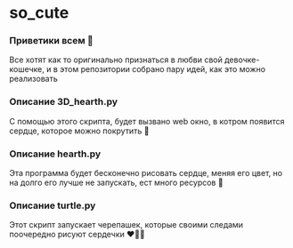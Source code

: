 # so_cute

### Приветики всем 👋  
Все хотят как то оригинально признаться в любви свой девочке-кошечке, и в этом репозитории собрано пару идей, как это можно реализовать

### Описание 3D_hearth.py
С помощью этого скрипта, будет вызвано web окно, в котром появится сердце, которое можно покрутить 💖

### Описание hearth.py
Эта программа будет бесконечно рисовать сердце, меняя его цвет, но на долго его лучше не запускать, ест много ресурсов 🥲

### Описание turtle.py
Этот скрипт запускает черепашек, которые своими следами поочередно рисуют сердечки ❤️💜💙
